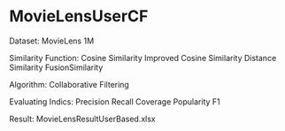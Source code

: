 # MovieLensUserCF

Dataset: MovieLens 1M

Similarity Function:
Cosine Similarity
Improved Cosine Similarity
Distance Similarity
FusionSimilarity

Algorithm:
Collaborative Filtering

Evaluating Indics:
Precision
Recall
Coverage
Popularity
F1

Result:
MovieLensResultUserBased.xlsx
